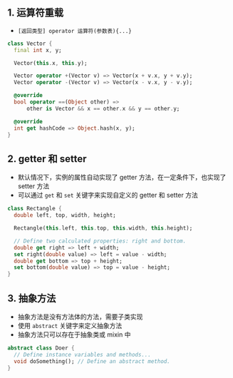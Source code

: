 ## 1. 运算符重载

- `[返回类型] operator 运算符(参数表){...}`

```dart
class Vector {
  final int x, y;

  Vector(this.x, this.y);

  Vector operator +(Vector v) => Vector(x + v.x, y + v.y);
  Vector operator -(Vector v) => Vector(x - v.x, y - v.y);

  @override
  bool operator ==(Object other) =>
      other is Vector && x == other.x && y == other.y;

  @override
  int get hashCode => Object.hash(x, y);
}
```

## 2. getter 和 setter

- 默认情况下，实例的属性自动实现了 getter 方法，在一定条件下，也实现了 setter 方法
- 可以通过 `get` 和 `set` 关键字来实现自定义的 getter 和 setter 方法

```dart
class Rectangle {
  double left, top, width, height;

  Rectangle(this.left, this.top, this.width, this.height);

  // Define two calculated properties: right and bottom.
  double get right => left + width;
  set right(double value) => left = value - width;
  double get bottom => top + height;
  set bottom(double value) => top = value - height;
}
```

## 3. 抽象方法

- 抽象方法是没有方法体的方法，需要子类实现
- 使用 `abstract` 关键字来定义抽象方法
- 抽象方法只可以存在于抽象类或 mixin 中

```dart
abstract class Doer {
  // Define instance variables and methods...
  void doSomething(); // Define an abstract method.
}
```
